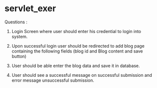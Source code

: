 # servlet_exer
Questions : <br />
1. Login Screen where user should enter his credential to login into system.<br />

2. Upon successful login user should be redirected to add blog page containing the following fields (blog id and Blog content and save button)<br />

3. User should be able enter the blog data and  save it in database.<br />

4. User should see a successful message on successful submission and error message unsuccessful submission.<br />

